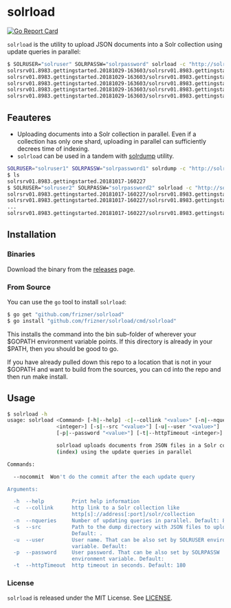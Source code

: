 # solrload
[![Go Report Card](https://goreportcard.com/badge/github.com/frizner/solrload)](https://goreportcard.com/report/github.com/frizner/solrload)

`solrload` is the utility to upload JSON documents into a Solr collection using update queries in parallel:
```sh
$ SOLRUSER="solruser" SOLRPASSW="solrpassword" solrload -c "http://solrsrv02:8983/solr/gettingstarted" -s "solrsrv01.8983.gettingstarted.20181029-163603"
solrsrv01.8983.gettingstarted.20181029-163603/solrsrv01.8983.gettingstarted.5.json is uploaded (1/5)
solrsrv01.8983.gettingstarted.20181029-163603/solrsrv01.8983.gettingstarted.3.json is uploaded (2/5)
solrsrv01.8983.gettingstarted.20181029-163603/solrsrv01.8983.gettingstarted.1.json is uploaded (3/5)
solrsrv01.8983.gettingstarted.20181029-163603/solrsrv01.8983.gettingstarted.2.json is uploaded (4/5)
solrsrv01.8983.gettingstarted.20181029-163603/solrsrv01.8983.gettingstarted.4.json is uploaded (5/5)
```

## Feauteres
- Uploading documents into a Solr collection in parallel. Even if a collection has only one shard, uploading in parallel can sufficiently decrees time of indexing.
- `solrload` can be used in a tandem with [solrdump](https://github.com/frizner/solrdump) utility.
```sh
SOLRUSER="solruser1" SOLRPASSW="solrpassword1" solrdump -c "http://solrsrv01:8983/solr/gettingstarted" -r 50000 -s "id asc"
$ ls
solrsrv01.8983.gettingstarted.20181017-160227
$ SOLRUSER="solruser2" SOLRPASSW="solrpassword2" solrload -c "http://solrsrv02:8983/solr/gettingstarted" -s "solrsrv01.8983.gettingstarted.20181017-160227"
solrsrv01.8983.gettingstarted.20181017-160227/solrsrv01.8983.gettingstarted.2.json is uploaded (1/523)
solrsrv01.8983.gettingstarted.20181017-160227/solrsrv01.8983.gettingstarted.1.json is uploaded (2/523)
...
solrsrv01.8983.gettingstarted.20181017-160227/solrsrv01.8983.gettingstarted.523.json is uploaded (523/523)
```

## Installation
### Binaries
Download the binary from the [releases](https://github.com/frizner/solrload/releases) page.
### From Source
You can use the `go` tool to install `solrload`:
```sh
$ go get "github.com/frizner/solrload"
$ go install "github.com/frizner/solrload/cmd/solrload"
```
This installs the command into the bin sub-folder of wherever your $GOPATH environment variable points. If this directory is already in your $PATH, then you should be good to go.

If you have already pulled down this repo to a location that is not in your $GOPATH and want to build from the sources, you can cd into the repo and then run make install.

## Usage
```sh
$ solrload -h
usage: solrload <Command> [-h|--help] -c|--collink "<value>" [-n|--nqueries
                <integer>] [-s|--src "<value>"] [-u|--user "<value>"]
                [-p|--password "<value>"] [-t|--httpTimeout <integer>]

                solrload uploads documents from JSON files in a Solr collection
                (index) using the update queries in parallel 

Commands:

  --nocommit  Won't do the commit after the each update query

Arguments:

  -h  --help         Print help information
  -c  --collink      http link to a Solr collection like
                     http[s]://address[:port]/solr/collection
  -n  --nqueries     Number of updating queries in parallel. Default: 8
  -s  --src          Path to the dump directory with JSON files to upload.
                     Default: .
  -u  --user         User name. That can be also set by SOLRUSER environment
                     variable. Default: 
  -p  --password     User password. That can be also set by SOLRPASSW
                     environment variable. Default: 
  -t  --httpTimeout  http timeout in seconds. Default: 180
```

### License
`solrload` is released under the MIT License. See [LICENSE](https://github.com/frizner/solrload/blob/master/LICENSE).
